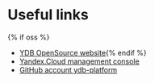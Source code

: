# Useful links

{% if oss %}

* [YDB OpenSource website](https://ydb.tech){% endif %}
* [Yandex.Cloud management console](https://console.cloud.yandex.com)
* [GitHub account ydb-platform](https://github.com/ydb-platform)
